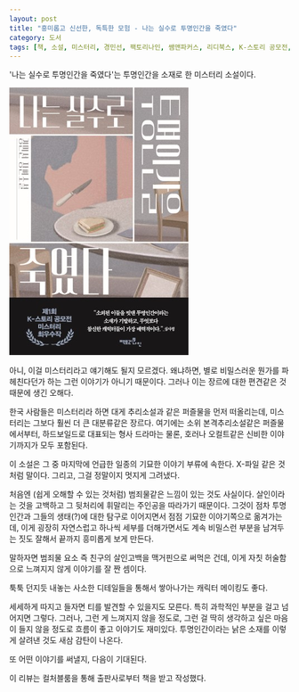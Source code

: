 ```yaml
---
layout: post
title: "흥미롭고 신선한, 독특한 모험 - 나는 실수로 투명인간을 죽였다"
category: 도서
tags: [책, 소설, 미스터리, 경민선, 팩토리나인, 쌤앤파커스, 리디북스, K-스토리 공모전, 컬처블룸, 서평]
---
```


'나는 실수로 투명인간을 죽였다'는
투명인간을 소재로 한 미스터리 소설이다.

![표지](/images/i-killed-the-invisible-man-by-mistake-book-h480.jpg)

아니, 이걸 미스터리라고 얘기해도 될지 모르겠다.
왜냐하면, 별로 비밀스러운 뭔가를 파헤친다던가 하는 그런 이야기가 아니기 때문이다.
그러나 이는 장르에 대한 편견같은 것 때문에 생긴 오해다.

한국 사람들은 미스터리라 하면 대게 추리소설과 같은 퍼즐물을 먼저 떠올리는데,
미스터리는 그보다 훨씬 더 큰 대분류같은 장르다.
여기에는 소위 본격추리소설같은 퍼즐물에서부터,
하드보일드로 대표되는 형사 드라마는 물론,
호러나 오컬트같은 신비한 이야기까지가 모두 포함된다.

이 소설은 그 중 마지막에 언급한 일종의 기묘한 이야기 부류에 속한다.
X-파일 같은 것처럼 말이다.
그리고, 그걸 정말이지 멋지게 그려냈다.

처음엔 (쉽게 오해할 수 있는 것처럼) 범죄물같은 느낌이 있는 것도 사실이다.
살인이라는 것을 고백하고 그 뒷처리에 휘말리는 주인공을 따라가기 때문이다.
그것이 점차 투명인간과 그들의 생태(?)에 대한 탐구로 이어지면서
점점 기묘한 이야기쪽으로 옮겨가는데,
이게 굉장히 자연스럽고
하나씩 세부를 더해가면서도 계속 비밀스런 부분을 남겨두는 짓도 잘해서
끝까지 흥미롭게 보게 만든다.

말하자면 범죄물 요소 즉 친구의 살인고백을 맥거핀으로 써먹은 건데,
이게 자칫 허술함으로 느껴지지 않게 이야기를 잘 짠 셈이다.

툭툭 던지듯 내놓는 사소한 디테일들을 통해서 쌓아나가는 캐릭터 메이킹도 좋다.

세세하게 따지고 들자면 티를 발견할 수 있을지도 모른다.
특히 과학적인 부분을 걸고 넘어지면 그렇다.
그러나, 그런 게 느껴지지 않을 정도로, 그런 걸 딱히 생각하고 싶은 마음이 들지 않을 정도로
흐름이 좋고 이야기도 재미있다.
투명인간이라는 낡은 소재를 이렇게 살려낸 것도 새삼 감탄이 나온다.

또 어떤 이야기를 써낼지, 다음이 기대된다.



<div class="im im-info">
이 리뷰는 컬처블룸을 통해 출판사로부터 책을 받고 작성했다.
</div>
